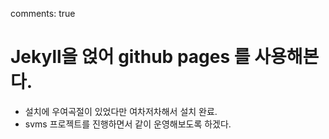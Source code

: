 comments: true

# Jekyll을 얹어 github pages 를 사용해본다.

+ 설치에 우여곡절이 있었다만 여차저차해서 설치 완료.
+ svms 프로젝트를 진행하면서 같이 운영해보도록 하겠다.
